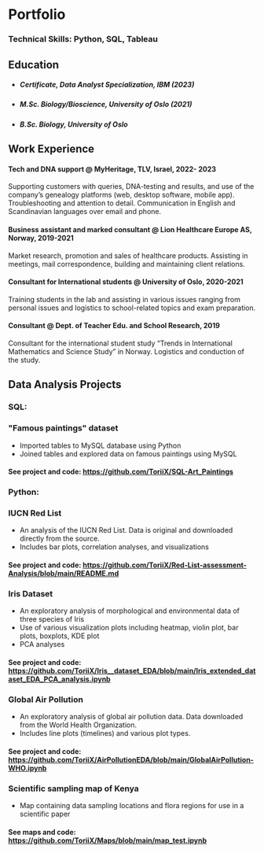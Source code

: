 # Portfolio 

### Technical Skills: Python, SQL, Tableau

## Education
- ##### Certificate, Data Analyst Specialization, IBM (2023)
- ##### M.Sc. Biology/Bioscience, University of Oslo (2021)
- ##### B.Sc. Biology, University of Oslo 
 

## Work Experience

#### Tech and DNA support @ MyHeritage, TLV, Israel, 2022- 2023                                                                                                    
Supporting customers with queries, DNA-testing and results, and use of the company’s genealogy platforms (web, desktop software, mobile app). 
Troubleshooting and attention to detail. Communication in English and Scandinavian languages over email and phone.  

#### Business assistant and marked consultant @ Lion Healthcare Europe AS, Norway, 2019-2021                                                                      
Market research, promotion and sales of healthcare products. 
Assisting in meetings, mail correspondence, building and maintaining client relations. 

#### Consultant for International students @ University of Oslo, 2020-2021                                                                                
Training students in the lab and assisting in various issues ranging from personal issues and logistics to school-related topics and exam preparation. 
 
#### Consultant @ Dept. of Teacher Edu. and School Research, 2019
Consultant for the international student study “Trends in International Mathematics and Science Study” in Norway. Logistics and conduction of the study. 

## Data Analysis Projects
### SQL:
### "Famous paintings" dataset 
- Imported tables to MySQL database using Python
- Joined tables and explored data on famous paintings using MySQL
#### See project and code: **https://github.com/ToriiX/SQL-Art_Paintings**

### Python:
### IUCN Red List  
- An analysis of the IUCN Red List. Data is original and downloaded directly from the source.
- Includes bar plots, correlation analyses, and visualizations
#### See project and code: **https://github.com/ToriiX/Red-List-assessment-Analysis/blob/main/README.md**

### Iris Dataset
- An exploratory analysis of morphological and environmental data of three species of Iris
- Use of various visualization plots including heatmap, violin plot, bar plots, boxplots, KDE plot
- PCA analyses

#### See project and code: **https://github.com/ToriiX/Iris__dataset_EDA/blob/main/Iris_extended_dataset_EDA_PCA_analysis.ipynb**

### Global Air Pollution
- An exploratory analysis of global air pollution data. Data downloaded from the World Health Organization.
- Includes line plots (timelines) and various plot types. 

#### See project and code: **https://github.com/ToriiX/AirPollutionEDA/blob/main/GlobalAirPollution-WHO.ipynb**

### Scientific sampling map of Kenya
- Map containing data sampling locations and flora regions for use in a scientific paper

#### See maps and code: https://github.com/ToriiX/Maps/blob/main/map_test.ipynb


